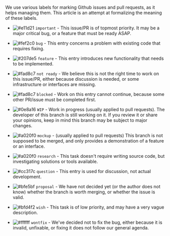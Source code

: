 We use various labels for marking Github issues and pull requests, as it helps managing them. This article is an attempt at formalizing the meaning of these labels.

 - ![#e11d21](https://placehold.it/15/e11d21/000000?text=+) `important` - This issue/PR is of topmost priority. It may be a major critical bug, or a feature that must be ready ASAP.
 - ![#fef2c0](https://placehold.it/15/fef2c0/000000?text=+) `bug` - This entry concerns a problem with existing code that requires fixing.
 - ![#207de5](https://placehold.it/15/207de5/000000?text=+) `feature` - This entry introduces new functionality that needs to be implemented.

 - ![#fad8c7](https://placehold.it/15/fad8c7/000000?text=+) `not ready` - We believe this is not the right time to work on this issue/PR, either because discussion is needed, or some infrastructure or interfaces are missing.
 - ![#fad8c7](https://placehold.it/15/fad8c7/000000?text=+) `blocked` - Work on this entry cannot continue, because some other PR/issue must be completed first.
 - ![#0e8a16](https://placehold.it/15/0e8a16/000000?text=+) `WIP` - Work in progress (usually applied to pull requests). The developer of this branch is still working on it. If you review it or share your opinions, keep in mind this branch may be subject to major changes.

 - ![#a020f0](https://placehold.it/15/a020f0/000000?text=+) `mockup` - (usually applied to pull requests) This branch is not supposed to be merged, and only provides a demonstration of a feature or an interface.
 - ![#a020f0](https://placehold.it/15/a020f0/000000?text=+) `research` - This task doesn't require writing source code, but investigating solutions or tools available.
 - ![#cc317c](https://placehold.it/15/cc317c/000000?text=+) `question` - This entry is used for discussion, not actual development.
 - ![#bfe5bf](https://placehold.it/15/bfe5bf/000000?text=+) `proposal` - We have not decided yet (or the author does not know) whether the branch is worth merging, or whether the issue is valid.
 - ![#bfd4f2](https://placehold.it/15/bfd4f2/000000?text=+) `wish` - This task is of low priority, and may have a very vague description.
 - ![#ffffff](https://placehold.it/15/ffffff/000000?text=+) `wontfix` - We've decided not to fix the bug, either because it is invalid, unfixable, or fixing it does not follow our general agenda.
